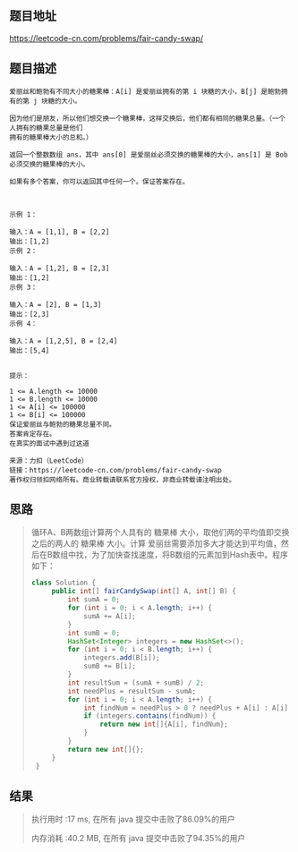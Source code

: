 
## 题目地址
 https://leetcode-cn.com/problems/fair-candy-swap/ 

## 题目描述
```
爱丽丝和鲍勃有不同大小的糖果棒：A[i] 是爱丽丝拥有的第 i 块糖的大小，B[j] 是鲍勃拥有的第 j 块糖的大小。

因为他们是朋友，所以他们想交换一个糖果棒，这样交换后，他们都有相同的糖果总量。（一个人拥有的糖果总量是他们
拥有的糖果棒大小的总和。）

返回一个整数数组 ans，其中 ans[0] 是爱丽丝必须交换的糖果棒的大小，ans[1] 是 Bob 必须交换的糖果棒的大小。

如果有多个答案，你可以返回其中任何一个。保证答案存在。

 

示例 1：

输入：A = [1,1], B = [2,2]
输出：[1,2]
示例 2：

输入：A = [1,2], B = [2,3]
输出：[1,2]
示例 3：

输入：A = [2], B = [1,3]
输出：[2,3]
示例 4：

输入：A = [1,2,5], B = [2,4]
输出：[5,4]
 

提示：

1 <= A.length <= 10000
1 <= B.length <= 10000
1 <= A[i] <= 100000
1 <= B[i] <= 100000
保证爱丽丝与鲍勃的糖果总量不同。
答案肯定存在。
在真实的面试中遇到过这道

来源：力扣（LeetCode）
链接：https://leetcode-cn.com/problems/fair-candy-swap
著作权归领扣网络所有。商业转载请联系官方授权，非商业转载请注明出处。
```

## 思路

>   循环A、B两数组计算两个人具有的 糖果棒 大小，取他们两的平均值即交换之后的两人的 糖果棒 大小。计算 爱丽丝需要添加多大才能达到平均值，然后在B数组中找，为了加快查找速度，将B数组的元素加到Hash表中。程序如下：
>
>   ```java
>   class Solution {
>        public int[] fairCandySwap(int[] A, int[] B) {
>            int sumA = 0;
>            for (int i = 0; i < A.length; i++) {
>                sumA += A[i];
>            }
>            int sumB = 0;
>            HashSet<Integer> integers = new HashSet<>();
>            for (int i = 0; i < B.length; i++) {
>                integers.add(B[i]);
>                sumB += B[i];
>            }
>            int resultSum = (sumA + sumB) / 2;
>            int needPlus = resultSum - sumA;
>            for (int i = 0; i < A.length; i++) {
>                int findNum = needPlus > 0 ? needPlus + A[i] : A[i] + needPlus;
>                if (integers.contains(findNum)) {
>                    return new int[]{A[i], findNum};
>                }
>            }
>            return new int[]{};
>        }
>    }
>    ```
>    

## 结果

> 执行用时 :17 ms, 在所有 java 提交中击败了86.09%的用户
>
> 内存消耗 :40.2 MB, 在所有 java 提交中击败了94.35%的用户
